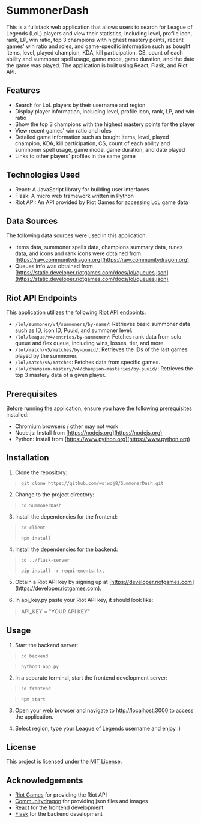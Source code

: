 # SummonerDash

This is a fullstack web application that allows users to search for League of Legends (LoL) players and view their statistics, including level, profile icon, rank, LP, win ratio, top 3 champions with highest mastery points, recent games' win ratio and roles, and game-specific information such as bought items, level, played champion, KDA, kill participation, CS, count of each ability and summoner spell usage, game mode, game duration, and the date the game was played. The application is built using React, Flask, and Riot API.

## Features

- Search for LoL players by their username and region
- Display player information, including level, profile icon, rank, LP, and win ratio
- Show the top 3 champions with the highest mastery points for the player
- View recent games' win ratio and roles
- Detailed game information such as bought items, level, played champion, KDA, kill participation, CS, count of each ability and summoner spell usage, game mode, game duration, and date played
- Links to other players' profiles in the same game

## Technologies Used

- React: A JavaScript library for building user interfaces
- Flask: A micro web framework written in Python
- Riot API: An API provided by Riot Games for accessing LoL game data

## Data Sources

The following data sources were used in this application:

- Items data, summoner spells data, champions summary data, runes data, and icons and rank icons were obtained from [https://raw.communitydragon.org](https://raw.communitydragon.org)
- Queues info was obtained from [https://static.developer.riotgames.com/docs/lol/queues.json](https://static.developer.riotgames.com/docs/lol/queues.json)

## Riot API Endpoints

This application utilizes the following [Riot API endpoints](https://developer.riotgames.com/apis):

- `/lol/summoner/v4/summoners/by-name/`: Retrieves basic summoner data such as ID, icon ID, Puuid, and summoner level.
- `/lol/league/v4/entries/by-summoner/`: Fetches rank data from solo queue and flex queue, including wins, losses, tier, and more.
- `/lol/match/v5/matches/by-puuid/`: Retrieves the IDs of the last games played by the summoner.
- `/lol/match/v5/matches`: Fetches data from specific games.
- `/lol/champion-mastery/v4/champion-masteries/by-puuid/`: Retrieves the top 3 mastery data of a given player.

## Prerequisites

Before running the application, ensure you have the following prerequisites installed:

- Chromium browsers / other may not work
- Node.js: Install from [https://nodejs.org](https://nodejs.org)
- Python: Install from [https://www.python.org](https://www.python.org)

## Installation

1. Clone the repository:

> `git clone https://github.com/wojwoj8/SummonerDash.git`

2. Change to the project directory:

> `cd SummonerDash`

3. Install the dependencies for the frontend:

> `cd client`
>
> `npm install`

4. Install the dependencies for the backend:

> `cd ../flask-server`
>
> `pip install -r requirements.txt`

5. Obtain a Riot API key by signing up at [https://developer.riotgames.com](https://developer.riotgames.com).

6. In api_key.py paste your Riot API key, it should look like:

> API_KEY = "YOUR API KEY"

## Usage

1. Start the backend server:

> `cd backend`

> `python3 app.py`

2. In a separate terminal, start the frontend development server:

> `cd frontend`

> `npm start`

3. Open your web browser and navigate to [http://localhost:3000](http://localhost:3000) to access the application.

4. Select region, type your League of Legends username and enjoy :)

## License

This project is licensed under the [MIT License](LICENSE).

## Acknowledgements

- [Riot Games](https://developer.riotgames.com) for providing the Riot API
- [Communitydragon](https://raw.communitydragon.org) for providing json files and images
- [React](https://reactjs.org) for the frontend development
- [Flask](https://flask.palletsprojects.com) for the backend development
